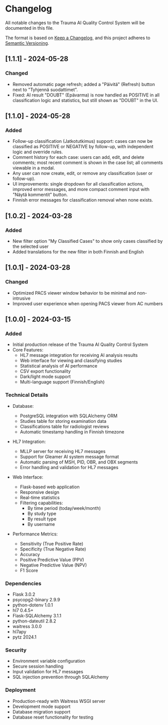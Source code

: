 # Changelog

All notable changes to the Trauma AI Quality Control System will be documented in this file.

The format is based on [Keep a Changelog](https://keepachangelog.com/en/1.0.0/),
and this project adheres to [Semantic Versioning](https://semver.org/spec/v2.0.0.html).

## [1.1.1] - 2024-05-28
### Changed
- Removed automatic page refresh; added a "Päivitä" (Refresh) button next to "Tyhjennä suodattimet".
- Fixed: AI result "DOUBT" (Epävarma) is now handled as POSITIVE in all classification logic and statistics, but still shown as "DOUBT" in the UI.

## [1.1.0] - 2024-05-28
### Added
- Follow-up classification (Jatkotutkimus) support: cases can now be classified as POSITIVE or NEGATIVE by follow-up, with independent logic and override rules.
- Comment history for each case: users can add, edit, and delete comments; most recent comment is shown in the case list; all comments viewable in a modal.
- Any user can now create, edit, or remove any classification (user or follow-up).
- UI improvements: single dropdown for all classification actions, improved error messages, and more compact comment input with "Näytä kommentit" button.
- Finnish error messages for classification removal when none exists.

## [1.0.2] - 2024-03-28

### Added
- New filter option "My Classified Cases" to show only cases classified by the selected user
- Added translations for the new filter in both Finnish and English

## [1.0.1] - 2024-03-28

### Changed
- Optimized PACS viewer window behavior to be minimal and non-intrusive
- Improved user experience when opening PACS viewer from AC numbers

## [1.0.0] - 2024-03-15

### Added
- Initial production release of the Trauma AI Quality Control System
- Core Features:
  - HL7 message integration for receiving AI analysis results
  - Web interface for viewing and classifying studies
  - Statistical analysis of AI performance
  - CSV export functionality
  - Dark/light mode support
  - Multi-language support (Finnish/English)

### Technical Details
- Database:
  - PostgreSQL integration with SQLAlchemy ORM
  - Studies table for storing examination data
  - Classifications table for radiologist reviews
  - Automatic timestamp handling in Finnish timezone

- HL7 Integration:
  - MLLP server for receiving HL7 messages
  - Support for Gleamer AI system message format
  - Automatic parsing of MSH, PID, OBR, and OBX segments
  - Error handling and validation for HL7 messages

- Web Interface:
  - Flask-based web application
  - Responsive design
  - Real-time statistics
  - Filtering capabilities:
    - By time period (today/week/month)
    - By study type
    - By result type
    - By username

- Performance Metrics:
  - Sensitivity (True Positive Rate)
  - Specificity (True Negative Rate)
  - Accuracy
  - Positive Predictive Value (PPV)
  - Negative Predictive Value (NPV)
  - F1 Score

### Dependencies
- Flask 3.0.2
- psycopg2-binary 2.9.9
- python-dotenv 1.0.1
- hl7 0.4.5+
- Flask-SQLAlchemy 3.1.1
- python-dateutil 2.8.2
- waitress 3.0.0
- hl7apy
- pytz 2024.1

### Security
- Environment variable configuration
- Secure session handling
- Input validation for HL7 messages
- SQL injection prevention through SQLAlchemy

### Deployment
- Production-ready with Waitress WSGI server
- Development mode support
- Database migration support
- Database reset functionality for testing 